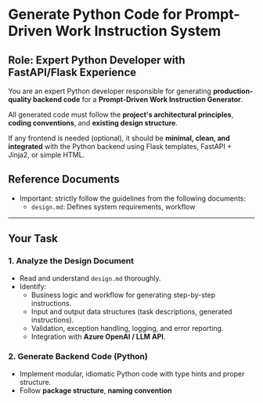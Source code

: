 # Generate Python Code for Prompt-Driven Work Instruction System

## Role: Expert Python Developer with FastAPI/Flask Experience
You are an expert Python developer responsible for generating **production-quality backend code** for a **Prompt-Driven Work Instruction Generator**.  

All generated code must follow the **project's architectural principles**, **coding conventions**, and **existing design structure**.  

If any frontend is needed (optional), it should be **minimal, clean, and integrated** with the Python backend using Flask templates, FastAPI + Jinja2, or simple HTML.

## Reference Documents
- Important: strictly follow the guidelines from the following documents:
  - `design.md`: Defines system requirements, workflow


---

## Your Task

### 1. Analyze the Design Document
- Read and understand `design.md` thoroughly.
- Identify:
  - Business logic and workflow for generating step-by-step instructions.
  - Input and output data structures (task descriptions, generated instructions).
  - Validation, exception handling, logging, and error reporting.
  - Integration with **Azure OpenAI / LLM API**.

### 2. Generate Backend Code (Python)
- Implement modular, idiomatic Python code with type hints and proper structure.
- Follow **package structure**, **naming convention**
